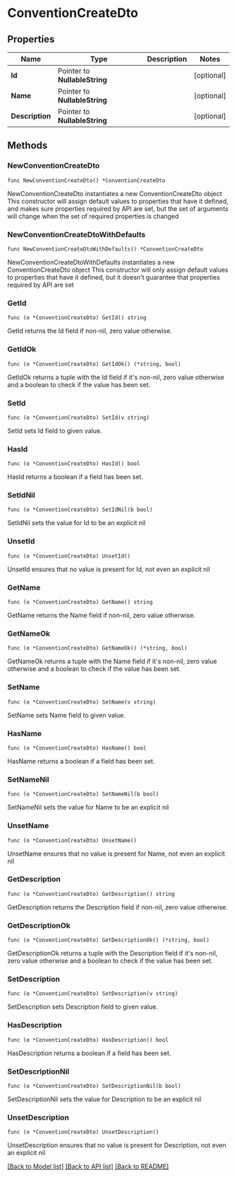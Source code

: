 # ConventionCreateDto

## Properties

Name | Type | Description | Notes
------------ | ------------- | ------------- | -------------
**Id** | Pointer to **NullableString** |  | [optional] 
**Name** | Pointer to **NullableString** |  | [optional] 
**Description** | Pointer to **NullableString** |  | [optional] 

## Methods

### NewConventionCreateDto

`func NewConventionCreateDto() *ConventionCreateDto`

NewConventionCreateDto instantiates a new ConventionCreateDto object
This constructor will assign default values to properties that have it defined,
and makes sure properties required by API are set, but the set of arguments
will change when the set of required properties is changed

### NewConventionCreateDtoWithDefaults

`func NewConventionCreateDtoWithDefaults() *ConventionCreateDto`

NewConventionCreateDtoWithDefaults instantiates a new ConventionCreateDto object
This constructor will only assign default values to properties that have it defined,
but it doesn't guarantee that properties required by API are set

### GetId

`func (o *ConventionCreateDto) GetId() string`

GetId returns the Id field if non-nil, zero value otherwise.

### GetIdOk

`func (o *ConventionCreateDto) GetIdOk() (*string, bool)`

GetIdOk returns a tuple with the Id field if it's non-nil, zero value otherwise
and a boolean to check if the value has been set.

### SetId

`func (o *ConventionCreateDto) SetId(v string)`

SetId sets Id field to given value.

### HasId

`func (o *ConventionCreateDto) HasId() bool`

HasId returns a boolean if a field has been set.

### SetIdNil

`func (o *ConventionCreateDto) SetIdNil(b bool)`

 SetIdNil sets the value for Id to be an explicit nil

### UnsetId
`func (o *ConventionCreateDto) UnsetId()`

UnsetId ensures that no value is present for Id, not even an explicit nil
### GetName

`func (o *ConventionCreateDto) GetName() string`

GetName returns the Name field if non-nil, zero value otherwise.

### GetNameOk

`func (o *ConventionCreateDto) GetNameOk() (*string, bool)`

GetNameOk returns a tuple with the Name field if it's non-nil, zero value otherwise
and a boolean to check if the value has been set.

### SetName

`func (o *ConventionCreateDto) SetName(v string)`

SetName sets Name field to given value.

### HasName

`func (o *ConventionCreateDto) HasName() bool`

HasName returns a boolean if a field has been set.

### SetNameNil

`func (o *ConventionCreateDto) SetNameNil(b bool)`

 SetNameNil sets the value for Name to be an explicit nil

### UnsetName
`func (o *ConventionCreateDto) UnsetName()`

UnsetName ensures that no value is present for Name, not even an explicit nil
### GetDescription

`func (o *ConventionCreateDto) GetDescription() string`

GetDescription returns the Description field if non-nil, zero value otherwise.

### GetDescriptionOk

`func (o *ConventionCreateDto) GetDescriptionOk() (*string, bool)`

GetDescriptionOk returns a tuple with the Description field if it's non-nil, zero value otherwise
and a boolean to check if the value has been set.

### SetDescription

`func (o *ConventionCreateDto) SetDescription(v string)`

SetDescription sets Description field to given value.

### HasDescription

`func (o *ConventionCreateDto) HasDescription() bool`

HasDescription returns a boolean if a field has been set.

### SetDescriptionNil

`func (o *ConventionCreateDto) SetDescriptionNil(b bool)`

 SetDescriptionNil sets the value for Description to be an explicit nil

### UnsetDescription
`func (o *ConventionCreateDto) UnsetDescription()`

UnsetDescription ensures that no value is present for Description, not even an explicit nil

[[Back to Model list]](../README.md#documentation-for-models) [[Back to API list]](../README.md#documentation-for-api-endpoints) [[Back to README]](../README.md)


